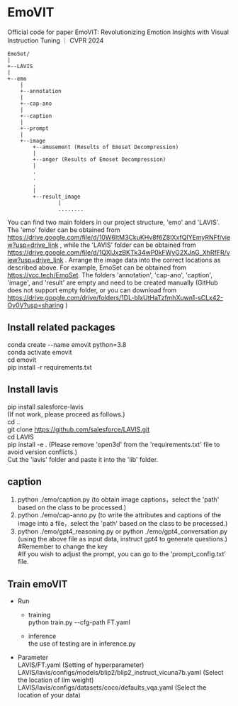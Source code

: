 # EmoVIT
Official code for paper EmoVIT: Revolutionizing Emotion Insights with Visual Instruction Tuning ｜ CVPR 2024

```
EmoSet/
|
+--LAVIS
|
+--emo
    |
    +--annotation
    |
    +--cap-ano
    |
    +--caption
    |
    +--prompt
    |
    +--image
        +--amusement (Results of Emoset Decompression)
        |
        +--anger (Results of Emoset Decompression)
        |
        .
        .
        .
        |
        +--result_image
                |
                ........
```
You can find two main folders in our project structure, 'emo' and 'LAVIS'.  
The 'emo' folder can be obtained from https://drive.google.com/file/d/10W6ItM3CkuKHv8f6Z8IXxfQIYEmyRNFf/view?usp=drive_link , 
while the 'LAVIS' folder can be obtained from https://drive.google.com/file/d/1QXlJxzBKTk34wP0kFWyG2XJnG_XhRfFR/view?usp=drive_link .
Arrange the image data into the correct locations as described above. For example, EmoSet can be obtained from https://vcc.tech/EmoSet.
The folders 'annotation', 'cap-ano', 'caption', 'image', and 'result' are empty and need to be created manually (GitHub does not support empty folder, or you can download from https://drive.google.com/drive/folders/1DL-bIxUtHaTzfmhXuwn1-sCLx42-Oy0V?usp=sharing )

## Install related packages
conda create --name emovit python=3.8  
conda activate emovit  
cd emovit  
pip install -r requirements.txt  

## Install lavis
pip install salesforce-lavis  
(If not work, please proceed as follows.)  
cd ..  
git clone https://github.com/salesforce/LAVIS.git  
cd LAVIS  
pip install -e . (Please remove 'open3d' from the 'requirements.txt' file to avoid version conflicts.)  
Cut the 'lavis' folder and paste it into the 'lib' folder.  

## caption
1. python ./emo/caption.py (to obtain image captions，select the 'path' based on the class to be processed.) 
2. python ./emo/cap-anno.py (to write the attributes and captions of the image into a file，select the 'path' based on the class to be processed.)  
3. python ./emo/gpt4_reasoning.py or python ./emo/gpt4_conversation.py (using the above file as input data, instruct gpt4 to generate questions.)  
#Remember to change the key  
#If you wish to adjust the prompt, you can go to the 'prompt_config.txt' file.

## Train emoVIT 
- Run  
    - training  
    python train.py --cfg-path FT.yaml  

    - inference  
    the use of testing are in inference.py  

- Parameter  
  LAVIS/FT.yaml (Setting of hyperparameter)  
  LAVIS/lavis/configs/models/blip2/blip2_instruct_vicuna7b.yaml (Select the location of llm weight)  
  LAVIS/lavis/configs/datasets/coco/defaults_vqa.yaml (Select the location of your data)  
